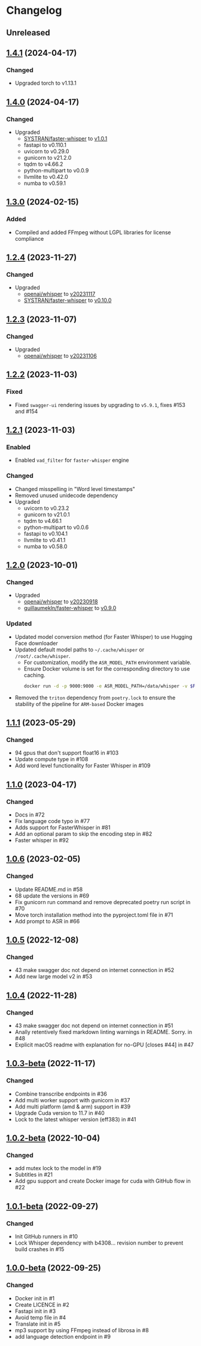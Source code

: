 Changelog
=========

Unreleased
----------

[1.4.1] (2024-04-17)
--------------------

### Changed

- Upgraded torch to v1.13.1

[1.4.0] (2024-04-17)
--------------------

### Changed

- Upgraded
    - [SYSTRAN/faster-whisper](https://github.com/SYSTRAN/faster-whisper)
      to [v1.0.1](https://github.com/SYSTRAN/faster-whisper/releases/tag/v1.0.1)
    - fastapi to v0.110.1
    - uvicorn to v0.29.0
    - gunicorn to v21.2.0
    - tqdm to v4.66.2
    - python-multipart to v0.0.9
    - llvmlite to v0.42.0
    - numba to v0.59.1

[1.3.0] (2024-02-15)
--------------------

### Added

- Compiled and added FFmpeg without LGPL libraries for license compliance

[1.2.4] (2023-11-27)
--------------------

### Changed

- Upgraded
    - [openai/whisper](https://github.com/openai/whisper)
      to [v20231117](https://github.com/openai/whisper/releases/tag/v20231117)
    - [SYSTRAN/faster-whisper](https://github.com/SYSTRAN/faster-whisper)
      to [v0.10.0](https://github.com/SYSTRAN/faster-whisper/releases/tag/v0.10.0)

[1.2.3] (2023-11-07)
--------------------

### Changed

- Upgraded
    - [openai/whisper](https://github.com/openai/whisper)
      to [v20231106](https://github.com/openai/whisper/releases/tag/v20231106)

[1.2.2] (2023-11-03)
--------------------

### Fixed

- Fixed `swagger-ui` rendering issues by upgrading to `v5.9.1`, fixes #153 and #154

[1.2.1] (2023-11-03)
--------------------

### Enabled

- Enabled `vad_filter` for `faster-whisper` engine

### Changed

- Changed misspelling in "Word level timestamps"
- Removed unused unidecode dependency
- Upgraded
    - uvicorn to v0.23.2
    - gunicorn to v21.0.1
    - tqdm to v4.66.1
    - python-multipart to v0.0.6
    - fastapi to v0.104.1
    - llvmlite to v0.41.1
    - numba to v0.58.0

[1.2.0] (2023-10-01)
--------------------

### Changed

- Upgraded
    - [openai/whisper](https://github.com/openai/whisper)
      to [v20230918](https://github.com/openai/whisper/releases/tag/v20230918)
    - [guillaumekln/faster-whisper](https://github.com/guillaumekln/faster-whisper)
      to [v0.9.0](https://github.com/guillaumekln/faster-whisper/releases/tag/v0.9.0)

### Updated

- Updated model conversion method (for Faster Whisper) to use Hugging Face downloader
- Updated default model paths to `~/.cache/whisper` or `/root/.cache/whisper`.
    - For customization, modify the `ASR_MODEL_PATH` environment variable.
    - Ensure Docker volume is set for the corresponding directory to use caching.
      ```bash
      docker run -d -p 9000:9000 -e ASR_MODEL_PATH=/data/whisper -v $PWD/yourlocaldir:/data/whisper onerahmet/openai-whisper-asr-webservice:latest
      ```
- Removed the `triton` dependency from `poetry.lock` to ensure the stability of the pipeline for `ARM-based` Docker
  images

[1.1.1] (2023-05-29)
--------------------

### Changed

- 94 gpus that don't support float16 in #103
- Update compute type in #108
- Add word level functionality for Faster Whisper in #109

[1.1.0] (2023-04-17)
--------------------

### Changed

- Docs in #72
- Fix language code typo in #77
- Adds support for FasterWhisper in #81
- Add an optional param to skip the encoding step in #82
- Faster whisper in #92

[1.0.6] (2023-02-05)
--------------------

### Changed

- Update README.md in #58
- 68 update the versions in #69
- Fix gunicorn run command and remove deprecated poetry run script in #70
- Move torch installation method into the pyproject.toml file in #71
- Add prompt to ASR in #66

[1.0.5] (2022-12-08)
--------------------

### Changed

- 43 make swagger doc not depend on internet connection in #52
- Add new large model v2 in #53

[1.0.4] (2022-11-28)
--------------------

### Changed

- 43 make swagger doc not depend on internet connection in #51
- Anally retentively fixed markdown linting warnings in README. Sorry. in #48
- Explicit macOS readme with explanation for no-GPU [closes #44] in #47

[1.0.3-beta] (2022-11-17)
-------------------------

### Changed

- Combine transcribe endpoints in #36
- Add multi worker support with gunicorn in #37
- Add multi platform (amd & arm) support in #39
- Upgrade Cuda version to 11.7 in #40
- Lock to the latest whisper version (eff383) in #41

[1.0.2-beta] (2022-10-04)
-------------------------

### Changed

- add mutex lock to the model in #19
- Subtitles in #21
- Add gpu support and create Docker image for cuda with GitHub flow in #22

[1.0.1-beta] (2022-09-27)
-------------------------

### Changed

- Init GitHub runners in #10
- Lock Whisper dependency with b4308... revision number to prevent build crashes in #15

[1.0.0-beta] (2022-09-25)
-------------------------

### Changed

- Docker init in #1
- Create LICENCE in #2
- Fastapi init in #3
- Avoid temp file in #4
- Translate init in #5
- mp3 support by using FFmpeg instead of librosa in #8
- add language detection endpoint in #9

[1.4.1]: https://github.com/ahmetoner/whisper-asr-webservice/releases/tag/v1.4.1

[1.4.0]: https://github.com/ahmetoner/whisper-asr-webservice/releases/tag/v1.4.0

[1.3.0]: https://github.com/ahmetoner/whisper-asr-webservice/releases/tag/v1.3.0

[1.2.4]: https://github.com/ahmetoner/whisper-asr-webservice/releases/tag/v1.2.4

[1.2.3]: https://github.com/ahmetoner/whisper-asr-webservice/releases/tag/v1.2.3

[1.2.2]: https://github.com/ahmetoner/whisper-asr-webservice/releases/tag/v1.2.2

[1.2.1]: https://github.com/ahmetoner/whisper-asr-webservice/releases/tag/v1.2.1

[1.2.0]: https://github.com/ahmetoner/whisper-asr-webservice/releases/tag/v1.2.0

[1.1.1]: https://github.com/ahmetoner/whisper-asr-webservice/releases/tag/v1.1.1

[1.1.0]: https://github.com/ahmetoner/whisper-asr-webservice/releases/tag/v1.1.0

[1.0.6]: https://github.com/ahmetoner/whisper-asr-webservice/releases/tag/v1.0.6

[1.0.5]: https://github.com/ahmetoner/whisper-asr-webservice/releases/tag/v1.0.5

[1.0.4]: https://github.com/ahmetoner/whisper-asr-webservice/releases/tag/v1.0.4

[1.0.3-beta]: https://github.com/ahmetoner/whisper-asr-webservice/releases/tag/v1.0.3-beta

[1.0.2-beta]: https://github.com/ahmetoner/whisper-asr-webservice/releases/tag/v1.0.2-beta

[1.0.1-beta]: https://github.com/ahmetoner/whisper-asr-webservice/releases/tag/v1.0.1-beta

[1.0.0-beta]: https://github.com/ahmetoner/whisper-asr-webservice/releases/tag/1.0.0-beta
